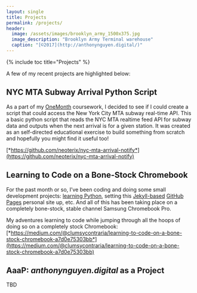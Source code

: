 ```yaml
---
layout: single
title: Projects
permalink: /projects/
header:
  image: /assets/images/brooklyn_army_1500x375.jpg
  image_description: "Brooklyn Army Terminal warehouse"
  caption: "[©2017](http://anthonynguyen.digital/)"
---
```


{% include toc title="Projects" %}

A few of my recent projects are highlighted below:

## NYC MTA Subway Arrival Python Script 

As a part of my [OneMonth](https://onemonth.com/courses/python) coursework, I decided to see if I could create a script that could access the New York City MTA subway real-time API. This a basic python script that reads the NYC MTA realtime feed API for subway data and outputs when the next arrival is for a given station. It was created as an self-directed educational exercise to build something from scratch and hopefully you might find it useful too!

[*https://github.com/neoterix/nyc-mta-arrival-notify*](https://github.com/neoterix/nyc-mta-arrival-notify)

## Learning to Code on a Bone-Stock Chromebook

For the past month or so, I’ve been coding and doing some small development projects: [learning Python](https://onemonth.com/courses/python), setting this [Jekyll-based](https://mmistakes.github.io/minimal-mistakes/) [GitHub Pages](https://pages.github.com/) personal site up, etc. And all of this has been taking place on a completely bone-stock, stable channel Samsung Chromebook Pro.

My adventures learning to code while jumping through all the hoops of doing so on a completely stock Chromebook: [*https://medium.com/@clumsycontraria/learning-to-code-on-a-bone-stock-chromebook-a7d0e75303bb*](https://medium.com/@clumsycontraria/learning-to-code-on-a-bone-stock-chromebook-a7d0e75303bb)

## AaaP: *anthonynguyen.digital* as a Project

TBD

